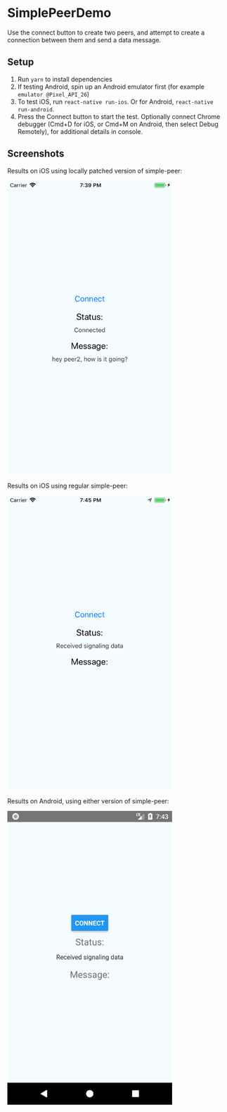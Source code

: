 # SimplePeerDemo

Use the connect button to create two peers, and attempt to create a connection between them and send a data message.

## Setup

1. Run `yarn` to install dependencies
1. If testing Android, spin up an Android emulator first (for example `emulator @Pixel_API_26`)
1. To test iOS, run `react-native run-ios`. Or for Android, `react-native run-android`.
1. Press the Connect button to start the test. Optionally connect Chrome debugger (Cmd+D for iOS, or Cmd+M on Android, then select Debug Remotely), for additional details in console.

## Screenshots

Results on iOS using locally patched version of simple-peer:

<img src="images/ios-patched-result.png" width="375">

Results on iOS using regular simple-peer:

<img src="images/ios-result.png" width="375">

Results on Android, using either version of simple-peer:

<img src="images/android-result.png" width="375">
